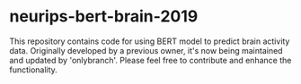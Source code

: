 # neurips-bert-brain-2019
This repository contains code for using BERT model to predict brain activity data. Originally developed by a previous owner, it's now being maintained and updated by 'onlybranch'. Please feel free to contribute and enhance the functionality.
